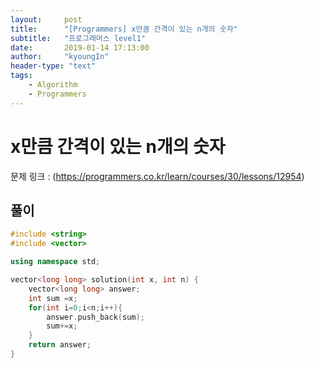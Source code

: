 ```yaml
---
layout:     post
title:      "[Programmers] x만큼 간격이 있는 n개의 숫자"
subtitle:   "프로그래머스 level1"
date:       2019-01-14 17:13:00
author:     "kyoungIn"
header-type: "text"
tags:
    - Algorithm
    - Programmers
---
```

# x만큼 간격이 있는 n개의 숫자

문제 링크 : (https://programmers.co.kr/learn/courses/30/lessons/12954)

## 풀이

```cpp
#include <string>
#include <vector>

using namespace std;

vector<long long> solution(int x, int n) {
    vector<long long> answer;
    int sum =x;
    for(int i=0;i<n;i++){
        answer.push_back(sum);
        sum+=x;
    }
    return answer;
}
```

